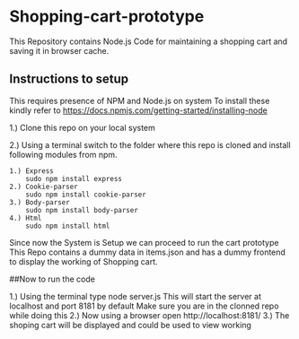 # Shopping-cart-prototype
This Repository contains Node.js Code for maintaining a shopping cart and saving it in browser cache.   

## Instructions to setup 
This requires presence of NPM and Node.js on system
To install these kindly refer to https://docs.npmjs.com/getting-started/installing-node

1.) Clone this repo on your local system

2.) Using a terminal switch to the folder where this repo is cloned and install following modules from npm.

    1.) Express  
        sudo npm install express
    2.) Cookie-parser  
        sudo npm install cookie-parser
    3.) Body-parser
        sudo npm install body-parser
    4.) Html
        sudo npm install html

Since now the System is Setup we can proceed to run the cart prototype 
This Repo contains a dummy data in items.json and has a dummy frontend to display the working of Shopping cart.

##Now to run the code 

1.) Using the terminal type
    node server.js 
    This will start the server at localhost and port 8181 by default
    Make sure you are in the clonned repo while doing this
2.) Now using a browser open http://localhost:8181/ 
3.) The shoping cart will be displayed and could be used to view working
